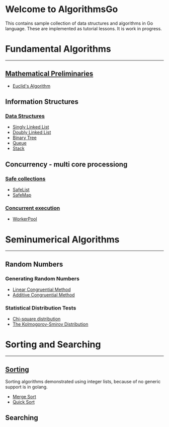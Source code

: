 # Welcome to AlgorithmsGo
This contains sample collection of data structures and algorithms in Go language. These are implemented as tutorial lessons.
It is work in progress.

# Fundamental Algorithms
---
## [Mathematical Preliminaries](/mathematics)
  - [Euclid's Algorithm](/mathematics/euclidian.go)
## Information Structures
### [Data Structures](/datastructures)
  - [Singly Linked List](/datastructures/linkedList.go)
  - [Doubly Linked List](/datastructures/doubleLinkedList.go)
  - [Binary Tree](/datastructures/binaryTree.go)
  - [Queue](/datastructures/queue.go)
  - [Stack](r/datastructures/stack.go)
## Concurrency - multi core processiong
### [Safe collections](/safecollections)
  - [SafeList](/safecollections/safeList.go)
  - [SafeMap](/safecollections/safeMap.go)
### [Concurrent execution](/concurrency)
  - [WorkerPool](/concurrency/workerPool.go)
# Seminumerical Algorithms
---
## Random Numbers
### Generating Random Numbers
- [Linear Congruential Method](/random/randomgenerator.go)
- [Additive Congruential Method](/random/randomgenerator.go)
### Statistical Distribution Tests
- [Chi-square distribution](/statistics/discreteSampleSpace.go)
- [The Kolmogorov-Smirov Distribution](/statistics/continuousSampleSpace.go)

# Sorting and Searching
---
## [Sorting](/sorting)
Sorting algorithms demonstrated using integer lists, because of no generic support is in golang.
  - [Merge Sort](/sorting/mergeSort.go)
  - [Quick Sort](/sorting/quickSort.go)

## Searching


